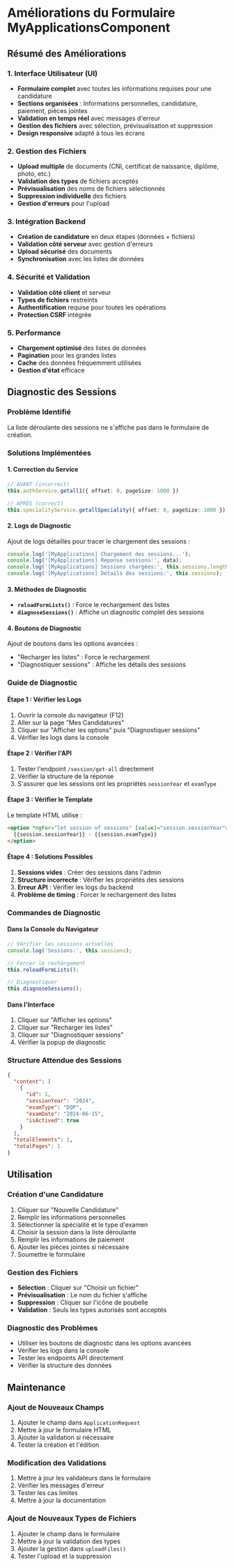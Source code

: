 # Améliorations du Formulaire MyApplicationsComponent

## Résumé des Améliorations

### 1. Interface Utilisateur (UI)
- **Formulaire complet** avec toutes les informations requises pour une candidature
- **Sections organisées** : Informations personnelles, candidature, paiement, pièces jointes
- **Validation en temps réel** avec messages d'erreur
- **Gestion des fichiers** avec sélection, prévisualisation et suppression
- **Design responsive** adapté à tous les écrans

### 2. Gestion des Fichiers
- **Upload multiple** de documents (CNI, certificat de naissance, diplôme, photo, etc.)
- **Validation des types** de fichiers acceptés
- **Prévisualisation** des noms de fichiers sélectionnés
- **Suppression individuelle** des fichiers
- **Gestion d'erreurs** pour l'upload

### 3. Intégration Backend
- **Création de candidature** en deux étapes (données + fichiers)
- **Validation côté serveur** avec gestion d'erreurs
- **Upload sécurisé** des documents
- **Synchronisation** avec les listes de données

### 4. Sécurité et Validation
- **Validation côté client** et serveur
- **Types de fichiers** restreints
- **Authentification** requise pour toutes les opérations
- **Protection CSRF** intégrée

### 5. Performance
- **Chargement optimisé** des listes de données
- **Pagination** pour les grandes listes
- **Cache** des données fréquemment utilisées
- **Gestion d'état** efficace

## Diagnostic des Sessions

### Problème Identifié
La liste déroulante des sessions ne s'affiche pas dans le formulaire de création.

### Solutions Implémentées

#### 1. Correction du Service
```typescript
// AVANT (incorrect)
this.authService.getall1({ offset: 0, pageSize: 1000 })

// APRÈS (correct)
this.specialityService.getallSpeciality({ offset: 0, pageSize: 1000 })
```

#### 2. Logs de Diagnostic
Ajout de logs détaillés pour tracer le chargement des sessions :
```typescript
console.log('[MyApplications] Chargement des sessions...');
console.log('[MyApplications] Réponse sessions:', data);
console.log('[MyApplications] Sessions chargées:', this.sessions.length);
console.log('[MyApplications] Détails des sessions:', this.sessions);
```

#### 3. Méthodes de Diagnostic
- **`reloadFormLists()`** : Force le rechargement des listes
- **`diagnoseSessions()`** : Affiche un diagnostic complet des sessions

#### 4. Boutons de Diagnostic
Ajout de boutons dans les options avancées :
- "Recharger les listes" : Force le rechargement
- "Diagnostiquer sessions" : Affiche les détails des sessions

### Guide de Diagnostic

#### Étape 1 : Vérifier les Logs
1. Ouvrir la console du navigateur (F12)
2. Aller sur la page "Mes Candidatures"
3. Cliquer sur "Afficher les options" puis "Diagnostiquer sessions"
4. Vérifier les logs dans la console

#### Étape 2 : Vérifier l'API
1. Tester l'endpoint `/session/get-all` directement
2. Vérifier la structure de la réponse
3. S'assurer que les sessions ont les propriétés `sessionYear` et `examType`

#### Étape 3 : Vérifier le Template
Le template HTML utilise :
```html
<option *ngFor="let session of sessions" [value]="session.sessionYear">
  {{session.sessionYear}} - {{session.examType}}
</option>
```

#### Étape 4 : Solutions Possibles
1. **Sessions vides** : Créer des sessions dans l'admin
2. **Structure incorrecte** : Vérifier les propriétés des sessions
3. **Erreur API** : Vérifier les logs du backend
4. **Problème de timing** : Forcer le rechargement des listes

### Commandes de Diagnostic

#### Dans la Console du Navigateur
```javascript
// Vérifier les sessions actuelles
console.log('Sessions:', this.sessions);

// Forcer le rechargement
this.reloadFormLists();

// Diagnostiquer
this.diagnoseSessions();
```

#### Dans l'Interface
1. Cliquer sur "Afficher les options"
2. Cliquer sur "Recharger les listes"
3. Cliquer sur "Diagnostiquer sessions"
4. Vérifier la popup de diagnostic

### Structure Attendue des Sessions
```json
{
  "content": [
    {
      "id": 1,
      "sessionYear": "2024",
      "examType": "DQP",
      "examDate": "2024-06-15",
      "isActived": true
    }
  ],
  "totalElements": 1,
  "totalPages": 1
}
```

## Utilisation

### Création d'une Candidature
1. Cliquer sur "Nouvelle Candidature"
2. Remplir les informations personnelles
3. Sélectionner la spécialité et le type d'examen
4. Choisir la session dans la liste déroulante
5. Remplir les informations de paiement
6. Ajouter les pièces jointes si nécessaire
7. Soumettre le formulaire

### Gestion des Fichiers
- **Sélection** : Cliquer sur "Choisir un fichier"
- **Prévisualisation** : Le nom du fichier s'affiche
- **Suppression** : Cliquer sur l'icône de poubelle
- **Validation** : Seuls les types autorisés sont acceptés

### Diagnostic des Problèmes
- Utiliser les boutons de diagnostic dans les options avancées
- Vérifier les logs dans la console
- Tester les endpoints API directement
- Vérifier la structure des données

## Maintenance

### Ajout de Nouveaux Champs
1. Ajouter le champ dans `ApplicationRequest`
2. Mettre à jour le formulaire HTML
3. Ajouter la validation si nécessaire
4. Tester la création et l'édition

### Modification des Validations
1. Mettre à jour les validateurs dans le formulaire
2. Vérifier les messages d'erreur
3. Tester les cas limites
4. Mettre à jour la documentation

### Ajout de Nouveaux Types de Fichiers
1. Ajouter le champ dans le formulaire
2. Mettre à jour la validation des types
3. Ajouter la gestion dans `uploadFiles()`
4. Tester l'upload et la suppression 